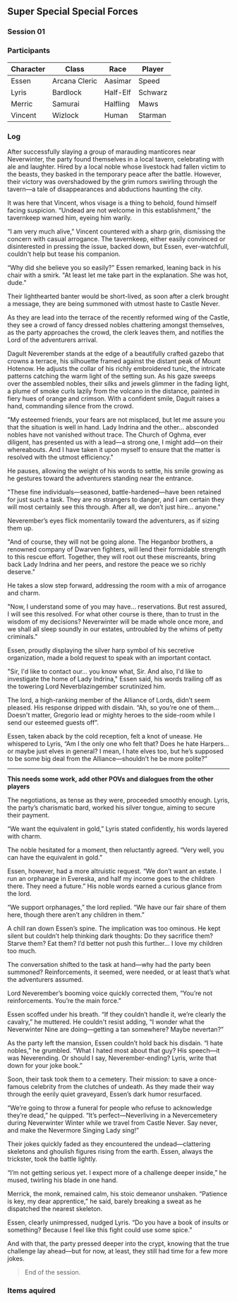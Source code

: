 ## Super Special Special Forces
### Session 01

### Participants
| Character | Class | Race | Player |
|--|--|--|--|
| Essen | Arcana Cleric | Aasimar | Speed |
| Lyris | Bardlock | Half-Elf | Schwarz |
| Merric | Samurai | Halfling | Maws |
| Vincent | Wizlock | Human | Starman |

### Log

After successfully slaying a group of marauding manticores near Neverwinter, the party found themselves in a local tavern, celebrating with ale and laughter. 
Hired by a local noble whose livestock had fallen victim to the beasts, they basked in the temporary peace after the battle. However, their victory was overshadowed by the grim rumors swirling through the tavern—a tale of disappearances and abductions haunting the city.

It was here that Vincent, whos visage is a thing to behold, found himself facing suspicion. “Undead are not welcome in this establishment,” the tavernkeep warned him, eyeing him warily.

“I am very much alive,” Vincent countered with a sharp grin, dismissing the concern with casual arrogance. The tavernkeep, either easily convinced or disinterested in pressing the issue, backed down, but Essen, ever-watchfull, couldn't help but tease his companion.

“Why did she believe you so easily?" Essen remarked, leaning back in his chair with a smirk. "At least let me take part in the explanation. She was hot, dude.”

Their lighthearted banter would be short-lived, as soon after a clerk brought a message, they are being summoned with utmost haste to Castle Never.

As they are lead into the terrace of the recently reformed wing of the Castle, they see a crowd of fancy dressed nobles chattering amongst themselves, as the party approaches the crowd, the clerk leaves them, and notifies the Lord of the adventurers arrival.

Dagult Neverember stands at the edge of a beautifully crafted gazebo that crowns a terrace, his silhouette framed against the distant peak of Mount Hotenow. He adjusts the collar of his richly embroidered tunic, the intricate patterns catching the warm light of the setting sun. As his gaze sweeps over the assembled nobles, their silks and jewels glimmer in the fading light, a plume of smoke curls lazily from the volcano in the distance, painted in fiery hues of orange and crimson. With a confident smile, Dagult raises a hand, commanding silence from the crowd.

"My esteemed friends, your fears are not misplaced, but let me assure you that the situation is well in hand. Lady Indrina and the other... absconded nobles have not vanished without trace. 
The Church of Oghma, ever diligent, has presented us with a lead—a strong one, I might add—on their whereabouts. And I have taken it upon myself to ensure that the matter is resolved with the utmost efficiency."

He pauses, allowing the weight of his words to settle, his smile growing as he gestures toward the adventurers standing near the entrance.

"These fine individuals—seasoned, battle-hardened—have been retained for just such a task. They are no strangers to danger, and I am certain they will most certainly see this through. After all, we don’t just hire... anyone."

Neverember’s eyes flick momentarily toward the adventurers, as if sizing them up.

"And of course, they will not be going alone. The Heganbor brothers, a renowned company of Dwarven fighters, will lend their formidable strength to this rescue effort. 
Together, they will root out these miscreants, bring back Lady Indrina and her peers, and restore the peace we so richly deserve."

He takes a slow step forward, addressing the room with a mix of arrogance and charm.

"Now, I understand some of you may have... reservations. But rest assured, I will see this resolved. For what other course is there, than to trust in the wisdom of my decisions? 
Neverwinter will be made whole once more, and we shall all sleep soundly in our estates, untroubled by the whims of petty criminals."

 Essen, proudly displaying the silver harp symbol of his secretive organization, made a bold request to speak with an important contact.

"Sir, I'd like to contact our... you know what, Sir. And also, I'd like to investigate the home of Lady Indrina," Essen said, his words trailing off as the towering Lord Neverblazingember scrutinized him.

The lord, a high-ranking member of the Alliance of Lords, didn’t seem pleased. His response dripped with disdain. “Ah, so you’re one of them… Doesn't matter, Gregorio lead or mighty heroes to the side-room while I send our esteemed guests off”.

Essen, taken aback by the cold reception, felt a knot of unease. He whispered to Lyris, “Am I the only one who felt that? Does he hate Harpers... or maybe just elves in general? 
I mean, I hate elves too, but he’s supposed to be some big deal from the Alliance—shouldn’t he be more polite?”


-----
**This needs some work, add other POVs and dialogues from the other players**


The negotiations, as tense as they were, proceeded smoothly enough. Lyris, the party’s charismatic bard, worked his silver tongue, aiming to secure their payment.

“We want the equivalent in gold,” Lyris stated confidently, his words layered with charm.

The noble hesitated for a moment, then reluctantly agreed. “Very well, you can have the equivalent in gold.”

Essen, however, had a more altruistic request. “We don’t want an estate. I run an orphanage in Evereska, and half my income goes to the children there. They need a future.” His noble words earned a curious glance from the lord.

“We support orphanages,” the lord replied. “We have our fair share of them here, though there aren’t any children in them.”

A chill ran down Essen’s spine. The implication was too ominous. He kept silent but couldn’t help thinking dark thoughts: Do they sacrifice them? Starve them? Eat them? I’d better not push this further… I love my children too much.

The conversation shifted to the task at hand—why had the party been summoned? Reinforcements, it seemed, were needed, or at least that’s what the adventurers assumed.

Lord Neverember’s booming voice quickly corrected them, “You’re not reinforcements. You’re the main force.”

Essen scoffed under his breath. “If they couldn’t handle it, we’re clearly the cavalry,” he muttered. He couldn't resist adding, “I wonder what the Neverwinter Nine are doing—getting a tan somewhere? Maybe nevertan?”

As the party left the mansion, Essen couldn’t hold back his disdain. “I hate nobles,” he grumbled. “What I hated most about that guy? His speech—it was Neverending. Or should I say, Neverember-ending? Lyris, write that down for your joke book.”

Soon, their task took them to a cemetery. Their mission: to save a once-famous celebrity from the clutches of undeath. As they made their way through the eerily quiet graveyard, Essen’s dark humor resurfaced.

“We’re going to throw a funeral for people who refuse to acknowledge they’re dead,” he quipped. “It’s perfect—Neverliving in a Nevercemetery during Neverwinter Winter while we travel from Castle Never. Say never, and make the Nevermore Singing Lady sing!”

Their jokes quickly faded as they encountered the undead—clattering skeletons and ghoulish figures rising from the earth. Essen, always the trickster, took the battle lightly.

“I’m not getting serious yet. I expect more of a challenge deeper inside,” he mused, twirling his blade in one hand.

Merrick, the monk, remained calm, his stoic demeanor unshaken. “Patience is key, my dear apprentice,” he said, barely breaking a sweat as he dispatched the nearest skeleton.

Essen, clearly unimpressed, nudged Lyris. “Do you have a book of insults or something? Because I feel like this fight could use some spice.”

And with that, the party pressed deeper into the crypt, knowing that the true challenge lay ahead—but for now, at least, they still had time for a few more jokes.

> End of the session.

### Items aquired

